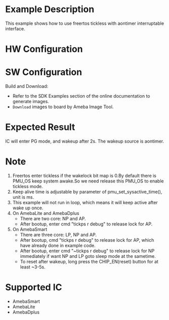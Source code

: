 # Example Description

This example shows how to use freertos tickless with aontimer interruptable interface.

# HW Configuration


# SW Configuration

Build and Download:
   * Refer to the SDK Examples section of the online documentation to generate images.
   * `Download` images to board by Ameba Image Tool.

# Expected Result

IC will enter PG mode, and wakeup after 2s. The wakeup source is aontimer.

# Note

1. Freertos enter tickless if the wakelock bit map is 0.By default there is PMU_OS keep system awake.So we need release this PMU_OS to enable tickless mode.
2. Keep alive time is adjustable by parameter of pmu_set_sysactive_time(), unit is ms.
3. This example will not run in loop, which means it will keep active after wake up once.
4. On AmebaLite and AmebaDplus
	- There are two core: NP and AP.
	- After bootup, enter cmd "tickps r debug" to release lock for AP.
5. On AmebaSmart
	- There are three core: LP, NP and AP.
	- After bootup, cmd "tickps r debug" to release lock for AP, which have already done in example code.
	- After bootup, enter cmd "~tickps r debug" to release lock for NP immediately if want NP and LP goto sleep mode at the sametime.
	- To reset after wakeup, long press the CHIP_EN(reset) button for at least ~3-5s.


# Supported IC

* AmebaSmart
* AmebaLite
* AmebaDplus
